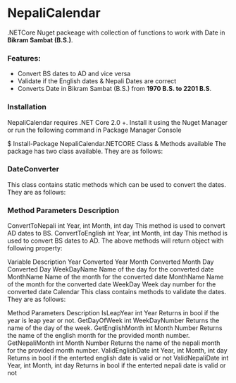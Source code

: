 # NepaliCalendar

.NETCore Nuget packeage with collection of functions to work with Date in **Bikram Sambat (B.S.)**.

### Features:

* Convert BS dates to AD and vice versa
* Validate if the English dates & Nepali Dates are correct
* Converts Date in Bikram Sambat (B.S.) from **1970 B.S. to 2201 B.S**.

### Installation
NepaliCalendar requires .NET Core 2.0 +. Install it using the Nuget Manager or run the following command in Package Manager Console

$ Install-Package NepaliCalendar.NETCORE
Class & Methods available
The package has two class available. They are as follows:

### DateConverter
This class contains static methods which can be used to convert the dates. They are as follows:

### Method	Parameters	Description
ConvertToNepali	int Year, int Month, int day	This method is used to convert AD dates to BS.
ConvertToEnglish	int Year, int Month, int day	This method is used to convert BS dates to AD.
The above methods will return object with following property:

Variable	Description
Year	Converted Year
Month	Converted Month
Day	Converted Day
WeekDayName	Name of the day for the converted date
MonthName	Name of the month for the converted date
MonthName	Name of the month for the converted date
WeekDay	Week day number for the converted date
Calendar
This class contains methods to validate the dates. They are as follows:

Method	Parameters	Description
IsLeapYear	int Year	Returns in bool if the year is leap year or not.
GetDayOfWeek	int WeekDayNumber	Returns the name of the day of the week.
GetEnglishMonth	int Month Number	Returns the name of the english month for the provided month number.
GetNepaliMonth	int Month Number	Returns the name of the nepali month for the provided month number.
ValidEnglishDate	int Year, int Month, int day	Returns in bool if the enterted english date is valid or not
ValidNepaliDate	int Year, int Month, int day	Returns in bool if the enterted nepali date is valid or not
